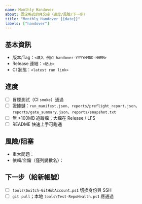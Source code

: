 ```yaml
---
name: Monthly Handover
about: 固定格式的月交接（進度/風險/下一步）
title: "Monthly Handover {{date}}"
labels: ["handover"]
---
```


## 基本資訊
- 版本/Tag：`<填入 例如 handover-YYYYMMDD-HHMM>`
- Release 連結：`<貼上>`
- CI 狀態：`<latest run link>`

## 進度
- [ ] 冒煙測試（CI `smoke`）通過
- [ ] 證據鏈：`run_manifest.json`、`reports/preflight_report.json`、`reports/gate_summary.json`、`reports/snapshot.txt`
- [ ] 無 >100MB 追蹤檔；大檔在 Release / LFS
- [ ] README 快速上手可跑通

## 風險/阻塞
- 重大問題：
- 依賴/金鑰（僅列變數名）：

## 下一步（給新帳號）
- [ ] `tools\Switch-GitHubAccount.ps1` 切換身份與 SSH
- [ ] `git pull`；本地 `tools\Test-RepoHealth.ps1` 應通過
